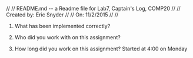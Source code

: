 //
// README.md -- a Readme file for Lab7, Captain's Log, COMP20
//
// Created by: Eric Snyder
//
// On: 11/2/2015
//
//

1. What has been implemented correctly?

2. Who did you work with on this assignment?

3. How long did you work on this assignment? Started at 4:00 on Monday